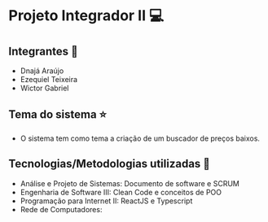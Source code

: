 # Projeto Integrador II :computer:
## Integrantes :boy:
- Dnajá Araújo
- Ezequiel Teixeira
- Wictor Gabriel

## Tema do sistema :star:
- O sistema tem como tema a criação de um buscador de preços baixos.

## Tecnologias/Metodologias utilizadas :pencil:
- Análise e Projeto de Sistemas: Documento de software e SCRUM
- Engenharia de Software III: Clean Code e conceitos de POO
- Programação para Internet II: ReactJS e Typescript
- Rede de Computadores: 
